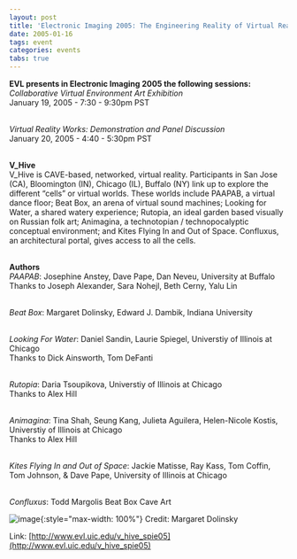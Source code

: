 ```yaml
---
layout: post
title: 'Electronic Imaging 2005: The Engineering Reality of Virtual Reality'
date: 2005-01-16
tags: event
categories: events
tabs: true
---
```


<strong>EVL presents in Electronic Imaging 2005 the following sessions:</strong><br>
<em>Collaborative Virtual Environment Art Exhibition</em><br>
January 19, 2005 - 7:30 - 9:30pm PST<br><br>

<em>Virtual Reality Works: Demonstration and Panel Discussion</em><br>
January 20, 2005 - 4:40 - 5:30pm  PST<br><br>

<strong>V_Hive</strong><br>
V_Hive is CAVE-based, networked, virtual reality. Participants in San Jose (CA), Bloomington (IN), Chicago (IL), Buffalo (NY) link up to explore the different &ldquo;cells&rdquo; or virtual worlds. These worlds include PAAPAB, a virtual dance floor; Beat Box, an arena of virtual sound machines; Looking for Water, a shared watery experience; Rutopia, an ideal garden based visually on Russian folk art; Animagina, a technotopian / technopocalyptic conceptual environment; and Kites Flying In and Out of Space. Confluxus, an architectural portal, gives access to all the cells.<br><br>

<strong>Authors</strong><br>
<em>PAAPAB</em>: Josephine Anstey, Dave Pape, Dan Neveu, University at Buffalo<br>
Thanks to Joseph Alexander, Sara Nohejl, Beth Cerny, Yalu Lin<br><br>

<em>Beat Box</em>: Margaret Dolinsky, Edward J. Dambik, Indiana University<br><br>

<em>Looking For Water</em>: Daniel Sandin, Laurie Spiegel, Universtiy of Illinois at Chicago<br>
Thanks to Dick Ainsworth, Tom DeFanti<br><br>

<em>Rutopia</em>: Daria Tsoupikova, Universtiy of Illinois at Chicago<br>
Thanks to Alex Hill<br><br>

<em>Animagina</em>: Tina Shah, Seung Kang, Julieta Aguilera, Helen-Nicole Kostis, Universtiy of Illinois at Chicago<br>
Thanks to Alex Hill<br><br>

<em>Kites Flying In and Out of Space</em>: Jackie Matisse, Ray Kass, Tom Coffin, Tom Johnson, &amp; Dave Pape, University of Illinois at Chicago<br><br>

<em>Confluxus</em>: Todd Margolis
Beat Box Cave Art

![image](https://www.evl.uic.edu/output/originals/electronic_imaging2005_new.jpg-srcw.jpg){:style="max-width: 100%"}
Credit: Margaret Dolinsky


Link: [http://www.evl.uic.edu/v_hive_spie05](http://www.evl.uic.edu/v_hive_spie05)
